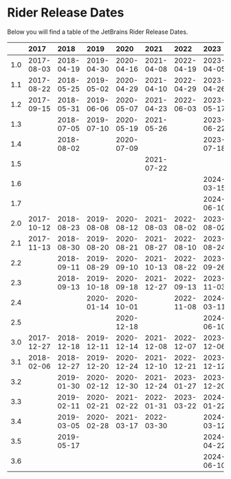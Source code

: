 # Rider Release Dates
Below you will find a table of the JetBrains Rider Release Dates.

|     | 2017       | 2018       | 2019       | 2020       | 2021       | 2022       | 2023       | 2024       |
|----:|:-----------|:-----------|:-----------|:-----------|:-----------|:-----------|:-----------|:-----------|
| 1.0 | 2017-08-03 | 2018-04-19 | 2019-04-30 | 2020-04-16 | 2021-04-08 | 2022-04-19 | 2023-04-05 | 2024-04-09 |
| 1.1 | 2017-08-22 | 2018-05-25 | 2019-05-02 | 2020-04-29 | 2021-04-10 | 2022-04-29 | 2023-04-26 | 2024-04-17 |
| 1.2 | 2017-09-15 | 2018-05-31 | 2019-06-06 | 2020-05-07 | 2021-04-23 | 2022-06-03 | 2023-05-17 | 2024-05-07 |
| 1.3 |            | 2018-07-05 | 2019-07-10 | 2020-05-19 | 2021-05-26 |            | 2023-06-22 | 2024-06-10 |
| 1.4 |            | 2018-08-02 |            | 2020-07-09 |            |            | 2023-07-18 | 2024-06-24 |
| 1.5 |            |            |            |            | 2021-07-22 |            |            | 2024-08-06 |
| 1.6 |            |            |            |            |            |            | 2024-03-15 | 2024-08-13 |
| 1.7 |            |            |            |            |            |            | 2024-06-10 |            |
| 2.0 | 2017-10-12 | 2018-08-23 | 2019-08-08 | 2020-08-12 | 2021-08-03 | 2022-08-02 | 2023-08-02 | 2024-08-15 |
| 2.1 | 2017-11-13 | 2018-08-30 | 2019-08-20 | 2020-08-21 | 2021-08-27 | 2022-08-10 | 2023-08-24 | 2024-08-20 |
| 2.2 |            | 2018-09-11 | 2019-08-29 | 2020-09-10 | 2021-10-13 | 2022-08-22 | 2023-09-26 |            |
| 2.3 |            | 2018-09-13 | 2019-10-18 | 2020-09-18 | 2021-12-27 | 2022-09-13 | 2023-11-03 |            |
| 2.4 |            |            | 2020-01-14 | 2020-10-01 |            | 2022-11-08 | 2024-03-11 |            |
| 2.5 |            |            |            | 2020-12-18 |            |            | 2024-06-10 |            |
| 3.0 | 2017-12-27 | 2018-12-18 | 2019-12-11 | 2020-12-14 | 2021-12-08 | 2022-12-07 | 2023-12-06 |            |
| 3.1 | 2018-02-06 | 2018-12-27 | 2019-12-20 | 2020-12-24 | 2021-12-10 | 2022-12-21 | 2023-12-12 |            |
| 3.2 |            | 2019-01-30 | 2020-02-12 | 2020-12-30 | 2021-12-24 | 2023-01-27 | 2023-12-20 |            |
| 3.3 |            | 2019-02-11 | 2020-02-21 | 2021-02-22 | 2022-01-31 | 2023-03-22 | 2024-01-22 |            |
| 3.4 |            | 2019-03-05 | 2020-02-28 | 2021-03-17 | 2022-03-30 |            | 2024-03-12 |            |
| 3.5 |            | 2019-05-17 |            |            |            |            | 2024-04-22 |            |
| 3.6 |            |            |            |            |            |            | 2024-06-10 |            |